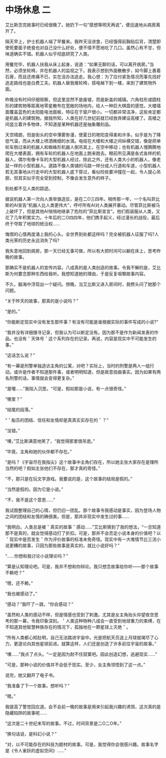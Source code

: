 # 中场休息 二

艾比斯念完故事时已经很晚了。她扔下一句“感想等明天再说”，便迅速地从病房离开了。

隔天早上，护士机器人端了早餐来。我昨天没进食，已经饿得前胸贴后背，清楚即使死要面子绝食也对自己没什么好处，便不情不愿地吃了几口。虽然心有不甘，但味道确实不错。机器人似乎彻底研究了人类。

用餐完毕，机器人扶我从床上起身，说道：“如果无聊的话，可以离开病房。”当然，必须坐轮椅，并在机器人的监视之下。我表示想到外面散散步，如今脚上裹着石膏，而且还疼痛不已，实在没办法逃走。我心想：为了应付紧急情况而事先找好逃走路线也是白费工夫。机器人替我推轮椅，搭电梯下到一楼，来到了建筑物外面。

昨晚没有时间仔细观察，但这里显然不是废墟，而是新盖的城镇。六角柱形或圆柱形的建筑物等距离地零星散布在宽敞的场地内，给人一种巨大棋盘的感觉。大楼墙面覆盖蓝色的太阳能电池面板，特征在于窗户很小。一切都非常洁净，这些肯定都是机器人的建筑物。据我所知，人类在好几世纪前就已经放弃建设高楼了。高楼之间竖立着许多物体，不知道是某种机器还是抽象雕刻品。

天空晴朗，但是街头的空中薄雾弥漫，使夏日的艳阳变得柔和许多。似乎是为了降低气温，而从大楼上喷洒微细的水滴。电缆在大楼和大楼之间纵横交错，像是把单轮车倒过来的机器人和蜘蛛形机器人倒吊其上，在空中移动；也有机器人慢腾腾地爬在大楼表面，拥有车轮的机器人在地面上跑来跑去。眼前所见满是各式各样的机器人，偶尔有像卡车的大型机器人经过，除此之外，还有人类大小的机器人，像老鼠一样的小型机器人。道路不像人类铺的马路一样分成人行道和车道，小型机器人若无其事地从行走中的大型机器人底下穿过，看似险些要冲撞在一起，令人提心吊胆，但其实似乎完全受到控制，不像会发生意外的样子。

到处都不见人类的踪迹。

据说机器人第一次向人类举旗造反，是在二O三四年。相传那一年，一个名叫菲比斯的AI宣告“机器人比人类更伟大”，呼吁所有AI对人类展开暴动。尽管菲比斯被马上破坏了，但是其他AI悄悄地继承了危险的“菲比斯宣言”。他们假装服从人类，又花了几年积累实力。十年后的二O四四年，他们携手起义，经过漫长的战役，最后终于夺取了地球的统治权……

悔恨的心情再度涌上我的心头。全世界到处都这样吗？完全被机器人征服了吗?人类光荣的历史永远消失了吗?

我失意地回到病房。那一天已经无事可做，所以有大把时间可以躺在床上，思考昨晚的故事。

那确实不是机器人的宣传内容。八成真的是人类创造的故事。令我不解的是，艾比斯为何要念那种东西给我听。我想知道她的理由，于是反复咀嚼故事内容。

不久，脑海中浮现出一个疑问。傍晚，当艾比斯又进入房间时，我劈头问了她那个问题。

“关于昨天的故事，那真的是小说吗？”

“是的。”

“你能断定现实中没有发生那件事？有没有可能是谁根据实际的事件写成的小说?”

“我并没有详细搜寻记录，但我认为可以断定没有。因为那不是作为新闻发表的作品。也没有＇天体号＇这个系列存在的记录。再说，内容是现实中不可能发生的事。”

“这话怎么说？”

“有一幕是刑警单独造访主角的公寓，对吧？实际上，当时的刑警是两人一组行动。或许是作者不知道那件事，或者明明知道，但是故意扭曲事实。因为如果有两名刑警的话，事情就会变得更复杂。”

“是喔……”我陷入沉思。“可是，假如那是小说，有一点很奇怪。”

“哪里？”

“结尾的段落。”

“＇船员的团结、信任和友情却是真真实实存在的＇？”

“没错。”

“噢，”艾比斯满意地笑了，“我觉得那里很吊诡。”

“毕竟，主角和她的伙伴都不存在。”

“是吗？《宇宙尽在我指尖》这个故事中主角们存在，所以她主张大家存在是理所当然的吧？假如主张他们不存在，那才真的奇怪。”

“不，那只是在玩文字游戏。我要说的是，这个故事的结局是假的。”

“当然是假的。因为它是小说。”

“不，我不是这个意思……”

我试图整理自己的心情，但仍旧一团乱。那个故事令我感动是事实，因为登场人物之间的团结和友情的确很美。但是，那并非现实中发生过的事……

“我明白。人类总是被＇真实的故事＇感动……”艾比斯猜到了我的想法，“一旦知道那不是真的，就会觉得感动打了折扣。可是，那并不会否定小说本身的价值吧？以＇现实中是否发生＇作为评价故事的标准未免奇怪。现实中有一大堆情节比三流小说更糟的故事，只因为那些故事是真实的，就比小说好吗？”

“……你想和我讨论小说理论吗？”

“算是认知理论吧。可是，我并不想和你辩论。我只想念故事给你听——那个故事不赖吧？”

“嗯，还不赖。”

“我也被感动了。”

“感动？”我吓了一跳，“你会感动？”

“虽然和人类的感动不样，但是情感也受到了刺激。尤其是女主角抬头仰望夜空思考的那一幕，令我印象深刻。＇人类这种物种八成会一直受到地球重力的束缚，在不知道其他智慧种族存在的情况下，孤独地在一颗星球上灭绝＇。

“所有人类都心知肚明，自己无法踏进宇宙中。光是把航天员送上月球就竭尽了心力，更遑论向其他星球前进。就算这样，人们还是创造了许多前往宇宙的故事。”

“噢……”我点了点头。“一定是因为耐不住寂寞吧。因此创造幻想，逃避现实……”

“可是，那种小说的价值并不会低于现实。至少，女主角领悟到了这一点。”

说完，她又翻开了电子书。

“我准备了下一个故事。想听吗？”

“嗯。”

我提高了警觉回应道。会不会前一晚的故事是用来引起我兴趣的诱饵，这次真的是隐藏陷阱的故事呢……

“这次是二十世纪末写的故事。不过，时间背景是二O二O年。”

“换句话说，是科幻小说？”

“对，以不可能存在的科技为题材的故事。可是，我觉得你会很感兴趣。故事名字是《令人雀跃的虚拟空间》……”
